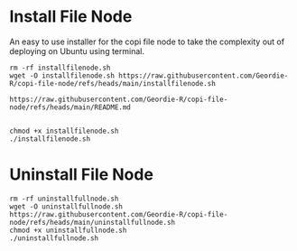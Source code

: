 # Install File Node
An easy to use installer for the copi file node to take the complexity out of deploying on Ubuntu using terminal.
```
rm -rf installfilenode.sh
wget -O installfilenode.sh https://raw.githubusercontent.com/Geordie-R/copi-file-node/refs/heads/main/installfilenode.sh

https://raw.githubusercontent.com/Geordie-R/copi-file-node/refs/heads/main/README.md


chmod +x installfilenode.sh
./installfilenode.sh
```

# Uninstall File Node
```
rm -rf uninstallfullnode.sh
wget -O uninstallfullnode.sh https://raw.githubusercontent.com/Geordie-R/copi-file-node/refs/heads/main/uninstallfullnode.sh
chmod +x uninstallfullnode.sh
./uninstallfullnode.sh
```

